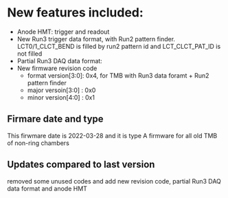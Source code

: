 # New features included:
   - Anode HMT: trigger and readout
   - New Run3 trigger data format, with Run2 pattern finder.  LCT0/1_CLCT_BEND is filled by run2 pattern id and LCT_CLCT_PAT_ID is not filled 
   - Partial Run3 DAQ data format: 
   - New firmware revision code 
      - format version[3:0]: 0x4, for TMB with Run3 data foramt + Run2 pattern finder
      - major versoin[3:0] : 0x0
      - minor version[4:0] : 0x1

## Firmare date and type
This firwmare date is 2022-03-28 and it is type A firmware for all old TMB of non-ring chambers 

## Updates compared to last version
   removed some unused codes and add new revision code, partial Run3 DAQ data format and anode HMT

